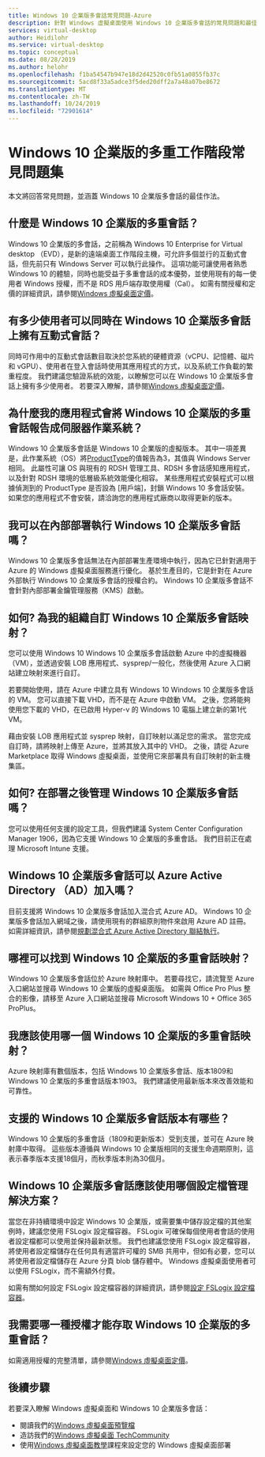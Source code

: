 ```yaml
---
title: Windows 10 企業版多會話常見問題-Azure
description: 針對 Windows 虛擬桌面使用 Windows 10 企業版多會話的常見問題和最佳作法。
services: virtual-desktop
author: Heidilohr
ms.service: virtual-desktop
ms.topic: conceptual
ms.date: 08/28/2019
ms.author: helohr
ms.openlocfilehash: f1ba54547b947e18d2d42520c0fb51a0855fb37c
ms.sourcegitcommit: 5acd8f33a5adce3f5ded20dff2a7a48a07be8672
ms.translationtype: MT
ms.contentlocale: zh-TW
ms.lasthandoff: 10/24/2019
ms.locfileid: "72901614"
---
```

# <a name="windows-10-enterprise-multi-session-faq"></a>Windows 10 企業版的多重工作階段常見問題集

本文將回答常見問題，並涵蓋 Windows 10 企業版多會話的最佳作法。
 
## <a name="what-is-windows-10-enterprise-multi-session"></a>什麼是 Windows 10 企業版的多重會話？ 

Windows 10 企業版的多會話，之前稱為 Windows 10 Enterprise for Virtual desktop （EVD），是新的遠端桌面工作階段主機，可允許多個並行的互動式會話，但先前只有 Windows Server 可以執行此操作。 這項功能可讓使用者熟悉 Windows 10 的體驗，同時也能受益于多重會話的成本優勢，並使用現有的每一使用者 Windows 授權，而不是 RDS 用戶端存取使用權（Cal）。 如需有關授權和定價的詳細資訊，請參閱[Windows 虛擬桌面定價](https://azure.microsoft.com/pricing/details/virtual-desktop/)。 
 
## <a name="how-many-users-can-simultaneously-have-an-interactive-session-on-windows-10-enterprise-multi-session"></a>有多少使用者可以同時在 Windows 10 企業版多會話上擁有互動式會話？

同時可作用中的互動式會話數目取決於您系統的硬體資源（vCPU、記憶體、磁片和 vGPU）、使用者在登入會話時使用其應用程式的方式，以及系統工作負載的繁重程度。 我們建議您驗證系統的效能，以瞭解您可以在 Windows 10 企業版多會話上擁有多少使用者。 若要深入瞭解，請參閱[Windows 虛擬桌面定價](https://azure.microsoft.com/pricing/details/virtual-desktop/)。 
 
## <a name="why-does-my-application-report-windows-10-enterprise-multi-session-as-a-server-operating-system"></a>為什麼我的應用程式會將 Windows 10 企業版的多重會話報告成伺服器作業系統？

Windows 10 企業版多會話是 Windows 10 企業版的虛擬版本。 其中一項差異是，此作業系統（OS）將[ProductType](https://docs.microsoft.com/windows/desktop/cimwin32prov/win32-operatingsystem)的值報告為3，其值與 Windows Server 相同。 此屬性可讓 OS 與現有的 RDSH 管理工具、RDSH 多會話感知應用程式，以及針對 RDSH 環境的低層級系統效能優化相容。 某些應用程式安裝程式可以根據偵測到的 ProductType 是否設為 [用戶端]，封鎖 Windows 10 多會話安裝。 如果您的應用程式不會安裝，請洽詢您的應用程式廠商以取得更新的版本。 
 
## <a name="can-i-run-windows-10-enterprise-multi-session-on-premises"></a>我可以在內部部署執行 Windows 10 企業版多會話嗎？

Windows 10 企業版多會話無法在內部部署生產環境中執行，因為它已針對適用于 Azure 的 Windows 虛擬桌面服務進行優化。 基於生產目的，它是針對在 Azure 外部執行 Windows 10 企業版多會話的授權合約。 Windows 10 企業版多會話不會針對內部部署金鑰管理服務（KMS）啟動。
 
## <a name="how-do-i-customize-the-windows-10-enterprise-multi-session-image-for-my-organization"></a>如何? 為我的組織自訂 Windows 10 企業版多會話映射？

您可以使用 Windows 10 Windows 10 企業版多會話啟動 Azure 中的虛擬機器（VM），並透過安裝 LOB 應用程式、sysprep/一般化，然後使用 Azure 入口網站建立映射來進行自訂。  
 
若要開始使用，請在 Azure 中建立具有 Windows 10 Windows 10 企業版多會話的 VM。 您可以直接下載 VHD，而不是在 Azure 中啟動 VM。 之後，您將能夠使用您下載的 VHD，在已啟用 Hyper-v 的 Windows 10 電腦上建立新的第1代 VM。

藉由安裝 LOB 應用程式並 sysprep 映射，自訂映射以滿足您的需求。 當您完成自訂時，請將映射上傳至 Azure，並將其放入其中的 VHD。 之後，請從 Azure Marketplace 取得 Windows 虛擬桌面，並使用它來部署具有自訂映射的新主機集區。
 
## <a name="how-do-i-manage-windows-10-enterprise-multi-session-after-deployment"></a>如何? 在部署之後管理 Windows 10 企業版多會話嗎？

您可以使用任何支援的設定工具，但我們建議 System Center Configuration Manager 1906，因為它支援 Windows 10 企業版的多重會話。 我們目前正在處理 Microsoft Intune 支援。
 
## <a name="can-windows-10-enterprise-multi-session-be-azure-active-directory-ad-joined"></a>Windows 10 企業版多會話可以 Azure Active Directory （AD）加入嗎？

目前支援將 Windows 10 企業版多會話加入混合式 Azure AD。 Windows 10 企業版多會話加入網域之後，請使用現有的群組原則物件來啟用 Azure AD 註冊。 如需詳細資訊，請參閱[規劃混合式 Azure Active Directory 聯結執行](https://docs.microsoft.com/azure/active-directory/devices/hybrid-azuread-join-plan)。
 
## <a name="where-can-i-find-the-windows-10-enterprise-multi-session-image"></a>哪裡可以找到 Windows 10 企業版的多重會話映射？

Windows 10 企業版多會話位於 Azure 映射庫中。 若要尋找它，請流覽至 Azure 入口網站並搜尋 Windows 10 企業版的虛擬桌面版。 如需與 Office Pro Plus 整合的影像，請移至 Azure 入口網站並搜尋 Microsoft Windows 10 + Office 365 ProPlus。

## <a name="which-windows-10-enterprise-multi-session-image-should-i-use"></a>我應該使用哪一個 Windows 10 企業版的多重會話映射？

Azure 映射庫有數個版本，包括 Windows 10 企業版多會話、版本1809和 Windows 10 企業版的多重會話版本1903。 我們建議使用最新版本來改善效能和可靠性。
 
## <a name="which-windows-10-enterprise-multi-session-versions-are-supported"></a>支援的 Windows 10 企業版多會話版本有哪些？

Windows 10 企業版的多重會話（1809和更新版本）受到支援，並可在 Azure 映射庫中取得。 這些版本遵循與 Windows 10 企業版相同的支援生命週期原則，這表示春季版本支援18個月，而秋季版本則為30個月。
 
## <a name="which-profile-management-solution-should-i-use-for-windows-10-enterprise-multi-session"></a>Windows 10 企業版多會話應該使用哪個設定檔管理解決方案？

當您在非持續環境中設定 Windows 10 企業版，或需要集中儲存設定檔的其他案例時，建議您使用 FSLogix 設定檔容器。 FSLogix 可確保每個使用者會話的使用者設定檔都可以使用並保持最新狀態。 我們也建議您使用 FSLogix 設定檔容器，將使用者設定檔儲存在任何具有適當許可權的 SMB 共用中，但如有必要，您可以將使用者設定檔儲存在 Azure 分頁 blob 儲存體中。 Windows 虛擬桌面使用者可以使用 FSLogix，而不需額外付費。
 
如需有關如何設定 FSLogix 設定檔容器的詳細資訊，請參閱[設定 FSLogix 設定檔容器](create-host-pools-user-profile.md#configure-the-fslogix-profile-container)。  

## <a name="which-license-do-i-need-to-access-windows-10-enterprise-multi-session"></a>我需要哪一種授權才能存取 Windows 10 企業版的多重會話？

如需適用授權的完整清單，請參閱[Windows 虛擬桌面定價](https://azure.microsoft.com/pricing/details/virtual-desktop/)。
 
## <a name="next-steps"></a>後續步驟

若要深入瞭解 Windows 虛擬桌面和 Windows 10 企業版多會話：

- 閱讀我們的[Windows 虛擬桌面預覽檔](overview.md)
- 造訪我們的[Windows 虛擬桌面 TechCommunity](https://techcommunity.microsoft.com/t5/Windows-Virtual-Desktop/bd-p/WindowsVirtualDesktop)
- 使用[Windows 虛擬桌面教學](tenant-setup-azure-active-directory.md)課程來設定您的 Windows 虛擬桌面部署
